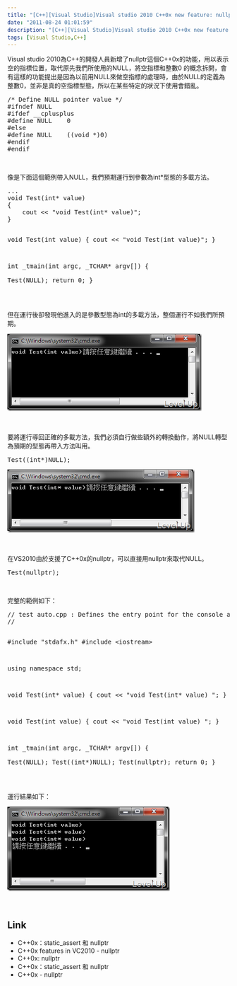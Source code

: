 ```yaml
---
title: "[C++][Visual Studio]Visual studio 2010 C++0x new feature: nullptr"
date: "2011-08-24 01:01:59"
description: "[C++][Visual Studio]Visual studio 2010 C++0x new feature: nullptr"
tags: [Visual Studio,C++]
---
```


<p>
	Visual studio 2010為C++的開發人員新增了nullptr這個C++0x的功能，用以表示空的指標位置，取代原先我們所使用的NULL，將空指標和整數0 的概念拆開，會有這樣的功能提出是因為以前用NULL來做空指標的處理時，由於NULL的定義為整數0，並非是真的空指標型態，所以在某些特定的狀況下使用會錯亂。</p>
<div class="wlWriterSmartContent" id="scid:812469c5-0cb0-4c63-8c15-c81123a09de7:f4650509-722b-4006-9676-bd7d8f15c18d" style="padding-bottom: 0px; margin: 0px; padding-left: 0px; padding-right: 0px; display: inline; float: none; padding-top: 0px">
	<pre class="c" name="code">
/* Define NULL pointer value */
#ifndef NULL
#ifdef __cplusplus
#define NULL    0
#else
#define NULL    ((void *)0)
#endif
#endif</pre>
</div>
<p>
	 </p>
<p>
	像是下面這個範例帶入NULL，我們預期運行到參數為int*型態的多載方法。</p>
<div class="wlWriterSmartContent" id="scid:812469c5-0cb0-4c63-8c15-c81123a09de7:4d4a3343-ffe7-48c6-8172-3ca130c2eedd" style="padding-bottom: 0px; margin: 0px; padding-left: 0px; padding-right: 0px; display: inline; float: none; padding-top: 0px">
	<pre class="c" name="code">
...
void Test(int* value)
{
	cout &lt;&lt; "void Test(int* value)";
}

void Test(int value)
{
	cout &lt;&lt; "void Test(int value)";
}

int _tmain(int argc, _TCHAR* argv[])
{	
	Test(NULL);
	return 0;
}</pre>
</div>
<p>
	 </p>
<p>
	但在運行後卻發現他進入的是參數型態為int的多載方法，整個運行不如我們所預期。</p>
<p>
	<img alt="image" border="0" height="175" src="\images\posts\34077\image_thumb.png" style="border-bottom: 0px; border-left: 0px; border-top: 0px; border-right: 0px" width="441" /></p>
<p>
	 </p>
<p>
	要將運行導回正確的多載方法，我們必須自行做些額外的轉換動作，將NULL轉型為預期的型態再帶入方法叫用。</p>
<div class="wlWriterSmartContent" id="scid:812469c5-0cb0-4c63-8c15-c81123a09de7:fed67ec7-1c87-4a59-80d7-3dc05a374a4b" style="padding-bottom: 0px; margin: 0px; padding-left: 0px; padding-right: 0px; display: inline; float: none; padding-top: 0px">
	<pre class="c" name="code">
Test((int*)NULL);</pre>
</div>
<p>
	<img alt="image" border="0" height="143" src="\images\posts\34077\image_thumb_1.png" style="border-bottom: 0px; border-left: 0px; border-top: 0px; border-right: 0px" width="425" /></p>
<p>
	 </p>
<p>
	在VS2010由於支援了C++0x的nullptr，可以直接用nullptr來取代NULL。</p>
<div class="wlWriterSmartContent" id="scid:812469c5-0cb0-4c63-8c15-c81123a09de7:5bb05626-7396-4a22-b08d-0aa44599d59f" style="padding-bottom: 0px; margin: 0px; padding-left: 0px; padding-right: 0px; display: inline; float: none; padding-top: 0px">
	<pre class="c" name="code">
Test(nullptr);</pre>
</div>
<p>
	 </p>
<p>
	完整的範例如下：</p>
<div class="wlWriterSmartContent" id="scid:812469c5-0cb0-4c63-8c15-c81123a09de7:fbebf8b6-6dc2-412c-a654-2208cedd95cb" style="padding-bottom: 0px; margin: 0px; padding-left: 0px; padding-right: 0px; display: inline; float: none; padding-top: 0px">
	<pre class="c" name="code">
// test auto.cpp : Defines the entry point for the console application.
//

#include "stdafx.h"
#include &lt;iostream&gt;

using namespace std;

void Test(int* value)
{
	cout &lt;&lt; "void Test(int* value)
";
}

void Test(int value)
{
	cout &lt;&lt; "void Test(int value)
";
}

int _tmain(int argc, _TCHAR* argv[])
{	
	Test(NULL);
	Test((int*)NULL);
	Test(nullptr);
	return 0;
}</pre>
</div>
<p>
	 </p>
<p>
	運行結果如下：</p>
<p>
	<img alt="image" border="0" height="191" src="\images\posts\34077\image_thumb_2.png" style="border-bottom: 0px; border-left: 0px; border-top: 0px; border-right: 0px" width="369" /></p>
<p>
	 </p>
<h2>
	Link</h2>
<ul>
	<li>
		C++0x：static_assert 和 nullptr</li>
	<li>
		C++0x features in VC2010 - nullptr</li>
	<li>
		C++0x: nullptr</li>
	<li>
		C++0x：static_assert 和 nullptr</li>
	<li>
		C++0x - nullptr</li>
</ul>
